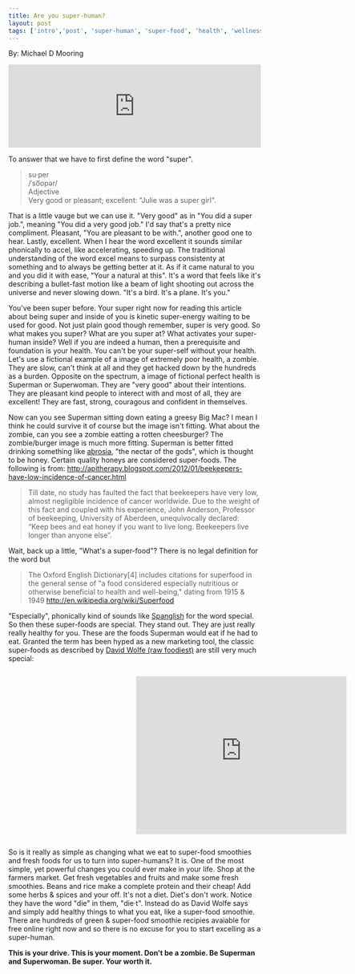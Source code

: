 ```yaml
---
title: Are you super-human?
layout: post
tags: ['intro','post', 'super-human', 'super-food', 'health', 'wellness']
---
```

By: Michael D Mooring

<iframe width="100%" height="166" scrolling="no" frameborder="no" src="https://w.soundcloud.com/player/?url=http%3A%2F%2Fapi.soundcloud.com%2Ftracks%2F88742975"></iframe>

To answer that we have to first define the word "super". 

>su·per  
>/ˈso͞opər/  
>Adjective  
>Very good or pleasant; excellent: "Julie was a super girl".

That is a little vauge but we can use it. "Very good" as in "You did a super job.", meaning "You did a very good job." I'd say that's a pretty nice compliment. Pleasant, "You are pleasant to be with.", another good one to hear. Lastly, excellent. When I hear the word excellent it sounds similar phonically to accel, like accelerating, speeding up. The traditional understanding of the word excel means to surpass consistenty at something and to always be getting better at it. As if it came natural to you and you did it with ease, "Your a natural at this". It's a word that feels like it's describing a bullet-fast motion like a beam of light shooting out across the universe and never slowing down. "It's a bird. It's a plane. It's you." 

You've been super before. Your super right now for reading this article about being super and inside of you is kinetic super-energy waiting to be used for good. Not just plain good though remember, super is very good. So what makes you super? What are you super at? What activates your super-human inside? Well if you are indeed a human, then a prerequisite and foundation is your health. You can't be your super-self without your health. Let's use a fictional example of a image of extremely poor health, a zombie. They are slow, can't think at all and they get hacked down by the hundreds as a burden. Opposite on the spectrum, a image of fictional perfect health is Superman or Superwoman. They are "very good" about their intentions. They are pleasant kind people to interect with and most of all, they are excellent! They are fast, strong, couragous and confident in themselves. 

Now can you see Superman sitting down eating a greesy Big Mac? I mean I think he could survive it of course but the image isn't fitting. What about the zombie, can you see a zombie eatting a rotten cheesburger? The zombie/burger image is much more fitting. Superman is better fitted drinking something like [abrosia](http://en.wikipedia.org/wiki/Ambrosia), "the nectar of the gods", which is thought to be honey. Certain quality honeys are considered super-foods. The following is from: http://apitherapy.blogspot.com/2012/01/beekeepers-have-low-incidence-of-cancer.html

>Till date, no study has faulted the fact that beekeepers have very low, almost negligible incidence of cancer worldwide. Due to the weight of this fact and coupled with his experience, John Anderson, Professor of beekeeping, University of Aberdeen, unequivocally declared: “Keep bees and eat honey if you want to live long. Beekeepers live longer than anyone else”.

Wait, back up a little, "What's a super-food"? There is no legal definition for the word but 

>The Oxford English Dictionary[4] includes citations for superfood in the general sense of "a food considered especially nutritious or otherwise beneficial to health and well-being," dating from 1915 & 1949
http://en.wikipedia.org/wiki/Superfood

"Especially", phonically kind of sounds like [Spanglish](http://en.wikipedia.org/wiki/Spanglish) for the word special. So then these super-foods are special. They stand out. They are just really really healthy for you. These are the foods Superman would eat if he had to eat. Granted the term has been hyped as a new marketing tool, the classic super-foods as described by [David Wolfe (raw foodiest)](http://en.wikipedia.org/wiki/David_Wolfe_(raw_foodist)) are still very much special:

<iframe width="420" height="315" src="http://www.youtube.com/embed/GRW06fGPHPE" frameborder="0" allowfullscreen style="margin: 13px 255px;"></iframe>

So is it really as simple as changing what we eat to super-food smoothies and fresh foods for us to turn into super-humans? It is. One of the most simple, yet powerful changes you could ever make in your life. Shop at the farmers market. Get fresh vegetables and fruits and make some fresh smoothies. Beans and rice make a complete protein and their cheap! Add some herbs & spices and your off. It's not a diet. Diet's don't work. Notice they have the word "die" in them, "die·t". Instead do as David Wolfe says and simply add healthy things to what you eat, like a super-food smoothie. There are hundreds of green & super-food smoothie recipies avaiable for free online right now and so there is no excuse for you to start excelling as a super-human. 

**This is your drive. This is your moment. Don't be a zombie. Be Superman and Superwoman. Be super. Your worth it.**